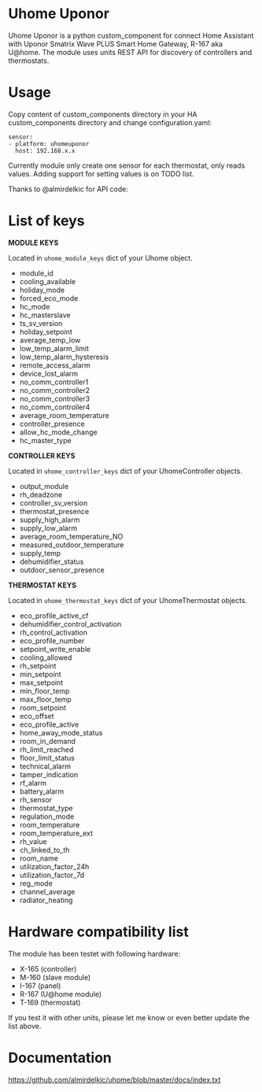 # Uhome Uponor

Uhome Uponor is a python custom_component for connect Home Assistant with Uponor Smatrix Wave PLUS Smart Home Gateway, R-167 aka U@home. The module uses units REST API for discovery of controllers and thermostats.

Usage
=====

Copy content of custom_components directory in your HA custom_components directory and change configuration.yaml:

    sensor:
    - platform: uhomeuponor
      host: 192.168.x.x
  
Currently module only create one sensor for each thermostat, only reads values. Adding support for setting values is on TODO list.

Thanks to @almirdelkic for API code:

List of keys
============

**MODULE KEYS**

Located in ``uhome_module_keys`` dict of your Uhome object.

* module_id
* cooling_available
* holiday_mode
* forced_eco_mode
* hc_mode
* hc_masterslave
* ts_sv_version
* holiday_setpoint
* average_temp_low
* low_temp_alarm_limit
* low_temp_alarm_hysteresis
* remote_access_alarm
* device_lost_alarm
* no_comm_controller1
* no_comm_controller2
* no_comm_controller3
* no_comm_controller4
* average_room_temperature
* controller_presence
* allow_hc_mode_change
* hc_master_type

**CONTROLLER KEYS**

Located in ``uhome_controller_keys`` dict of your UhomeController objects.

* output_module
* rh_deadzone
* controller_sv_version
* thermostat_presence
* supply_high_alarm
* supply_low_alarm
* average_room_temperature_NO
* measured_outdoor_temperature
* supply_temp
* dehumidifier_status
* outdoor_sensor_presence

**THERMOSTAT KEYS**

Located in ``uhome_thermostat_keys`` dict of your UhomeThermostat objects.

* eco_profile_active_cf
* dehumidifier_control_activation
* rh_control_activation
* eco_profile_number
* setpoint_write_enable
* cooling_allowed
* rh_setpoint
* min_setpoint
* max_setpoint
* min_floor_temp
* max_floor_temp
* room_setpoint
* eco_offset
* eco_profile_active
* home_away_mode_status
* room_in_demand
* rh_limit_reached
* floor_limit_status
* technical_alarm
* tamper_indication
* rf_alarm
* battery_alarm
* rh_sensor
* thermostat_type
* regulation_mode
* room_temperature
* room_temperature_ext
* rh_value
* ch_linked_to_th
* room_name
* utilization_factor_24h
* utilization_factor_7d
* reg_mode
* channel_average
* radiator_heating

Hardware compatibility list
===========================

The module has been testet with following hardware:

* X-165 (controller)
* M-160 (slave module)
* I-167 (panel)
* R-167 (U@home module)
* T-169 (thermostat)

If you test it with other units, please let me know or even better update the list above.

Documentation
=============

https://github.com/almirdelkic/uhome/blob/master/docs/index.txt
